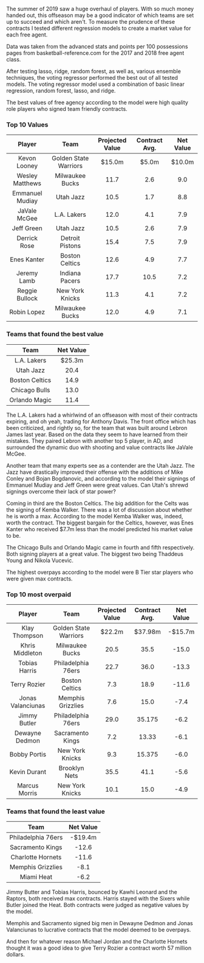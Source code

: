 The summer of 2019 saw a huge overhaul of players. With so much money handed out, this offseason may be a good indicator of which teams are set up to succeed and which aren't. To measure the prudence of these contracts I tested different regression models to create a market value for each free agent. 

Data was taken from the advanced stats and points per 100 possessions pages from basketball-reference.com for the 2017 and 2018 free agent class.

After testing lasso, ridge, random forest, as well as, various ensemble techniques, the voting regressor performed the best out of all tested models. The voting regressor model used a combination of basic linear regression, random forest, lasso, and ridge. 

The best values of free agency according to the model were high quality role players who signed team friendly contracts.

### Top 10 Values

| Player | Team | Projected Value | Contract Avg. | Net Value |
| :----: | :---: | :---: | :---: | :---: |
| Kevon Looney | Golden State Warriors | $15.0m | $5.0m | $10.0m |
| Wesley Matthews | Milwaukee Bucks | 11.7 | 2.6 | 9.0 |
| Emmanuel Mudiay | Utah Jazz | 10.5 | 1.7 | 8.8 |
| JaVale McGee | L.A. Lakers | 12.0 | 4.1 | 7.9 |
| Jeff Green | Utah Jazz | 10.5 | 2.6 | 7.9 |
| Derrick Rose | Detroit Pistons | 15.4 | 7.5 | 7.9 |
| Enes Kanter | Boston Celtics | 12.6 | 4.9 | 7.7 |
| Jeremy Lamb | Indiana Pacers | 17.7 | 10.5 | 7.2 |
| Reggie Bullock | New York Knicks | 11.3 | 4.1 | 7.2 |
| Robin Lopez | Milwaukee Bucks | 12.0 | 4.9 | 7.1 |

### Teams that found the best value

| Team | Net Value|
| :---: | :---: |
| L.A. Lakers | $25.3m |
| Utah Jazz | 20.4 |
| Boston Celtics | 14.9 |
| Chicago Bulls | 13.0 |
| Orlando Magic | 11.4 |

The L.A. Lakers had a whirlwind of an offseason with most of their contracts expiring, and oh yeah, trading for Anthony Davis. The front office which has been criticized, and rightly so, for the team that was built around Lebron James last year. Based on the data they seem to have learned from their mistakes.
They paired Lebron with another top 5 player, in AD, and surrounded the dynamic duo with shooting and value contracts like JaVale McGee.

Another team that many experts see as a contender are the Utah Jazz. The Jazz have drastically improved their offense with the additions of Mike Conley and Bojan Bogdanovic, and according to the model their signings of Emmanuel Mudiay and Jeff Green were great values. Can Utah's shrewd signings overcome their lack of star power?

Coming in third are the Boston Celtics. The big addition for the Celts was the signing of Kemba Walker. There was a lot of discussion about whether he is worth a max. According to the model Kemba Walker was, indeed, worth the contract.
The biggest bargain for the Celtics, however, was Enes Kanter who received $7.7m less than the model predicted his market value to be.

The Chicago Bulls and Orlando Magic came in fourth and fifth respectively. Both signing players at a great value. The biggest two being Thaddeus Young and Nikola Vucevic.

The highest overpays according to the model were B Tier star players who were given max contracts. 

### Top 10 most overpaid 

| Player | Team | Projected Value | Contract Avg. | Net Value |
| :----: | :---: | :---: | :---: | :---: |
| Klay Thompson | Golden State Warriors | $22.2m | $37.98m | -$15.7m |
| Khris Middleton | Milwaukee Bucks | 20.5 | 35.5 | -15.0 |
| Tobias Harris | Philadelphia 76ers | 22.7 | 36.0 | -13.3 |
| Terry Rozier | Boston Celtics | 7.3 | 18.9 | -11.6 |
| Jonas Valanciunas | Memphis Grizzlies | 7.6 | 15.0 | -7.4 |
| Jimmy Butler | Philadelphia 76ers | 29.0 | 35.175 | -6.2 |
| Dewayne Dedmon | Sacramento Kings | 7.2 | 13.33 | -6.1 |
| Bobby Portis | New York Knicks | 9.3 | 15.375 | -6.0 |
| Kevin Durant | Brooklyn Nets | 35.5 | 41.1 | -5.6 |
| Marcus Morris | New York Knicks | 10.1 | 15.0 | -4.9 |

### Teams that found the least value

| Team | Net Value|
| :---: | :---: |
| Philadelphia 76ers | -$19.4m |
| Sacramento Kings | -12.6 |
| Charlotte Hornets | -11.6 |
| Memphis Grizzlies | -8.1 |
| Miami Heat | -6.2 |

Jimmy Butter and Tobias Harris, bounced by Kawhi Leonard and the Raptors, both received max contracts. Harris stayed with the Sixers while Butler joined the Heat. Both contracts were judged as negative values by the model.

Memphis and Sacramento signed big men in Dewayne Dedmon and Jonas Valanciunas to lucrative contracts that the model deemed to be overpays.

And then for whatever reason Michael Jordan and the Charlotte Hornets thought it was a good idea to give Terry Rozier a contract worth 57 million dollars.

